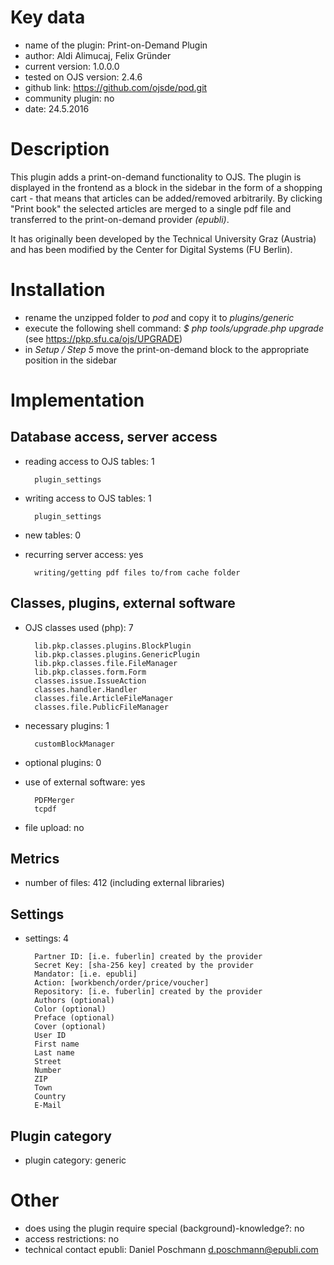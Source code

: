 Key data
============

- name of the plugin: Print-on-Demand Plugin
- author: Aldi Alimucaj, Felix Gründer
- current version: 1.0.0.0
- tested on OJS version: 2.4.6
- github link: https://github.com/ojsde/pod.git
- community plugin: no
- date: 24.5.2016

Description
============

This plugin adds a print-on-demand functionality to OJS.
The plugin is displayed in the frontend as a block in the sidebar in the form of a shopping cart - that means that articles can be added/removed arbitrarily.
By clicking "Print book" the selected articles are merged to a single pdf file and transferred to the print-on-demand provider *(epubli)*.

It has originally been developed by the Technical University Graz (Austria) and has been modified by the Center for Digital Systems (FU Berlin).

Installation
============

- rename the unzipped folder to *pod* and copy it to *plugins/generic*
- execute the following shell command: 
  *$ php tools/upgrade.php upgrade* (see https://pkp.sfu.ca/ojs/UPGRADE)
- in *Setup / Step 5* move the print-on-demand block to the appropriate position in the sidebar

 
Implementation
================

Database access, server access
-----------------------------
- reading access to OJS tables: 1

		plugin_settings

- writing access to OJS tables: 1

		plugin_settings

- new tables: 0
- recurring server access: yes

		writing/getting pdf files to/from cache folder
 
Classes, plugins, external software
-----------------------
- OJS classes used (php): 7
	
		lib.pkp.classes.plugins.BlockPlugin
		lib.pkp.classes.plugins.GenericPlugin
		lib.pkp.classes.file.FileManager
		lib.pkp.classes.form.Form
		classes.issue.IssueAction
		classes.handler.Handler
		classes.file.ArticleFileManager
		classes.file.PublicFileManager

- necessary plugins: 1

		customBlockManager
		
- optional plugins: 0
- use of external software: yes

		PDFMerger
		tcpdf
	
- file upload: no
 
Metrics
--------
- number of files: 412 (including external libraries)

Settings
--------
- settings: 4

		Partner ID: [i.e. fuberlin] created by the provider
		Secret Key: [sha-256 key] created by the provider
		Mandator: [i.e. epubli]
		Action: [workbench/order/price/voucher]
		Repository: [i.e. fuberlin] created by the provider
		Authors (optional)
		Color (optional)
		Preface (optional)
		Cover (optional)
		User ID 
		First name
		Last name
		Street
		Number
		ZIP 
		Town
		Country
		E-Mail 

Plugin category
----------
- plugin category: generic

Other
=============
- does using the plugin require special (background)-knowledge?: no
- access restrictions: no
- technical contact epubli: Daniel Poschmann <d.poschmann@epubli.com>



